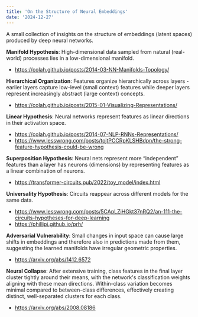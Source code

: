 ```yaml
---
title: 'On the Structure of Neural Embeddings'
date: '2024-12-27'
---
```

A small collection of insights on the structure of embeddings (latent spaces) produced by deep neural networks.

**Manifold Hypothesis**: High-dimensional data sampled from natural (real-world) processes lies in a low-dimensional manifold.

- <https://colah.github.io/posts/2014-03-NN-Manifolds-Topology/>

**Hierarchical Organization**: Features organize hierarchically across layers - earlier layers capture low-level (small context) features while deeper layers represent increasingly abstract (large context) concepts.

- <https://colah.github.io/posts/2015-01-Visualizing-Representations/>

**Linear Hypothesis**: Neural networks represent features as linear directions in their activation space.

- <https://colah.github.io/posts/2014-07-NLP-RNNs-Representations/>
- <https://www.lesswrong.com/posts/tojtPCCRpKLSHBdpn/the-strong-feature-hypothesis-could-be-wrong>

**Superposition Hypothesis**: Neural nets represent more “independent” features than a layer has neurons (dimensions) by representing features as a linear combination of neurons.

- <https://transformer-circuits.pub/2022/toy_model/index.html>

**Universality Hypothesis**: Circuits reappear across different models for the same data.

- <https://www.lesswrong.com/posts/5CApLZiHGkt37nRQ2/an-111-the-circuits-hypotheses-for-deep-learning>
- <https://phillipi.github.io/prh/>

**Adversarial Vulnerability**: Small changes in input space can cause large shifts in embeddings and therefore also in predictions made from them, suggesting the learned manifolds have irregular geometric properties.

- <https://arxiv.org/abs/1412.6572>

**Neural Collapse**: After extensive training, class features in the final layer cluster tightly around their means, with the network's classification weights aligning with these mean directions. Within-class variation becomes minimal compared to between-class differences, effectively creating distinct, well-separated clusters for each class.

- <https://arxiv.org/abs/2008.08186>
